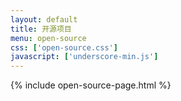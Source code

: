 ```yaml
---
layout: default
title: 开源项目
menu: open-source
css: ['open-source.css']
javascript: ['underscore-min.js']
---
```

{% include open-source-page.html %}